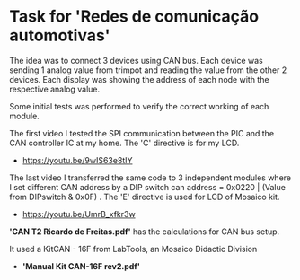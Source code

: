 # Task for 'Redes de comunicação automotivas'

The idea was to connect 3 devices using CAN bus. Each device was sending 1 analog value from trimpot and reading the value from the other 2 devices. Each display was showing the address of each node with the respective analog value.

Some initial tests was performed to verify the correct working of each module.

The first video I tested the SPI communication between the PIC and the CAN controller IC at my home. The 'C' directive is for my LCD.
- https://youtu.be/9wIS63e8tIY

The last video I transferred the same code to 3 independent modules where I set different CAN address by a DIP switch 
can address = 0x0220 | (Value from DIPswitch & 0x0F) . The 'E' directive is used for LCD of Mosaico  kit.
- https://youtu.be/UmrB_xfkr3w

**'CAN T2 Ricardo de Freitas.pdf'** has the calculations for CAN bus setup.

It used a KitCAN - 16F from LabTools, an Mosaico Didactic Division
- **'Manual Kit CAN-16F rev2.pdf'**
